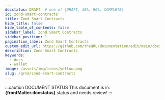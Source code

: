 ```yaml
---
docstatus: DRAFT  # one of {DRAFT, 30%, 90%, COMPLETE}
id: zond-smart-contracts
title: Zond Smart Contracts
hide_title: false
hide_table_of_contents: false
sidebar_label: Zond Smart Contracts
sidebar_position: 1
pagination_label: Zond Smart Contracts
custom_edit_url: https://github.com/theQRL/documentation/edit/main/docs/Wallet/qrl-wallet.md
description: Zond Smart Contracts
keywords:
  - docs
  - wallet
image: /assets/img/icons/yellow.png
slug: /qrvm/zond-smart-contracts
---
```


:::caution DOCUMENT STATUS 
<span>This document is in: <b>{frontMatter.docstatus}</b> status and needs review!</span>
:::